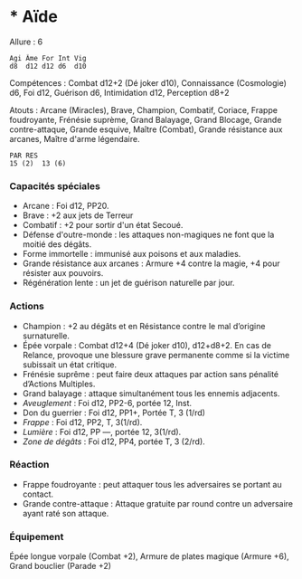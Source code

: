 # * Aïde

Allure : 6

	Agi	Âme	For	Int	Vig
	d8	d12	d12	d6	d10

Compétences : Combat d12+2 (Dé joker d10), Connaissance (Cosmologie) d6, Foi d12, Guérison d6, Intimidation d12, Perception d8+2

Atouts : Arcane (Miracles), Brave, Champion, Combatif, Coriace, Frappe foudroyante, Frénésie suprème, Grand Balayage, Grand Blocage, Grande contre-attaque, Grande esquive, Maître (Combat), Grande résistance aux arcanes, Maître d'arme légendaire. 

	PAR	RES
	15 (2)	13 (6)

### Capacités spéciales
- Arcane : Foi d12, PP20.
- Brave : +2 aux jets de Terreur
- Combatif : +2 pour sortir d'un état Secoué.
- Défense d'outre-monde : les attaques non-magiques ne font que la moitié des dégâts.
- Forme immortelle : immunisé aux poisons et aux maladies.
- Grande résistance aux arcanes : Armure +4 contre la magie, +4 pour résister aux pouvoirs.
- Régénération lente : un jet de guérison naturelle par jour.

### Actions
- Champion : +2 au dégâts et en Résistance contre le mal d’origine surnaturelle.
- Épée vorpale : Combat d12+4 (Dé joker d10), d12+d8+2. En cas de Relance, provoque une blessure grave permanente comme si la victime subissait un état critique.
- Frénésie suprême : peut faire deux attaques par action sans pénalité d’Actions Multiples.
- Grand balayage : attaque simultanément tous les ennemis adjacents.
- _Aveuglement_ : Foi d12, PP2-6, portée 12, Inst.
- Don du guerrier : Foi d12, PP1+, Portée T, 3 (1/rd)
- _Frappe_ : Foi d12, PP2, T, 3(1/rd).
- _Lumière_ : Foi d12, PP —, portée 12, 3(1/rd).
- _Zone de dégâts_ : Foi d12, PP4, portée T, 3 (2/rd).

### Réaction
- Frappe foudroyante : peut attaquer tous les adversaires se portant au contact.
- Grande contre-attaque : Attaque gratuite par round contre un adversaire ayant raté son attaque.

### Équipement

Épée longue vorpale (Combat +2), Armure de plates magique (Armure +6), Grand bouclier (Parade +2)
